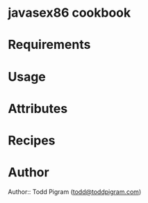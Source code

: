 # javasex86 cookbook

# Requirements

# Usage

# Attributes

# Recipes

# Author

Author:: Todd Pigram (<todd@toddpigram.com>)
